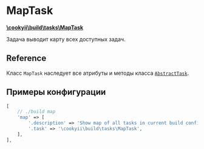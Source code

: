 MapTask
=======

[**\cookyii\build\tasks\MapTask**](https://github.com/cookyii/build/blob/master/tasks/MapTask.php)

Задача выводит карту всех доступных задач.

Reference
---------

Класс `MapTask` наследует все атрибуты и методы класса [`AbstractTask`][].

Примеры конфигурации
--------------------
```php
[
    // ./build map
    'map' => [
        '.description' => 'Show map of all tasks in current build config',
        '.task' => '\cookyii\build\tasks\MapTask',
    ],
],
```

[`AbstractTask`]: 03-reference-abstract-task.md